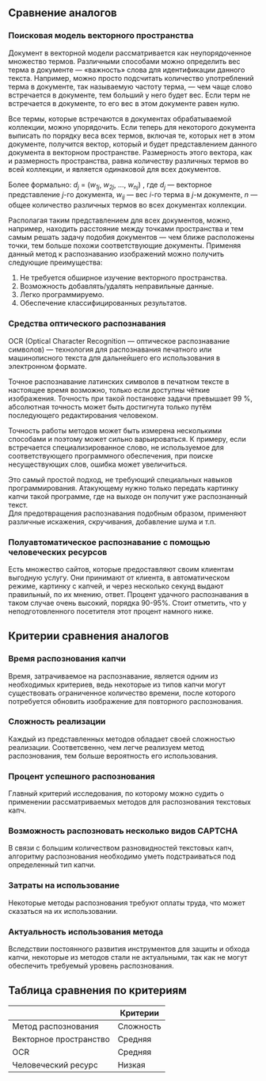 ## Сравнение аналогов

###  Поисковая модель векторного пространства

Документ в векторной модели рассматривается как неупорядоченное
множество термов. Различными способами можно определить вес терма в
документе — «важность» слова для идентификации данного текста. Например,
можно просто подсчитать количество употреблений терма в документе, так
называемую частоту терма, — чем чаще слово встречается в документе, тем
больший у него будет вес. Если терм не встречается в документе, то его
вес в этом документе равен нулю.

Все термы, которые встречаются в документах обрабатываемой коллекции,
можно упорядочить. Если теперь для некоторого документа выписать по
порядку веса всех термов, включая те, которых нет в этом документе,
получится вектор, который и будет представлением данного документа в
векторном пространстве. Размерность этого вектора, как и размерность
пространства, равна количеству различных термов во всей коллекции, и
является одинаковой для всех документов.

Более формально: *d<sub>j</sub>* = (*w<sub>1j</sub>*, *w<sub>2j</sub>*,
…, *w<sub>nj</sub>*) , где *d<sub>j</sub>* — векторное
представление *j*-го документа, *w<sub>ij</sub>* — вес *i*-го терма
в *j*-м документе, *n* — общее количество различных термов во всех
документах коллекции.

Располагая таким представлением для всех документов, можно, например,
находить расстояние между точками пространства и тем самым решать задачу
подобия документов — чем ближе расположены точки, тем больше похожи
соответствующие документы. Применяя данный метод к распознаванию
изображений можно получить следующие преимущества:

1.  Не требуется обширное изучение векторного пространства.
2.  Возможность добавлять/удалять неправильные данные.
3.  Легко программируемо.
4.  Обеспечение классифицированных результатов.

### Средства оптического распознавания

OCR (Optical Character Recognition — оптическое распознавание символов)
— технология для распознавания печатного или машинописного текста для
дальнейшего его использования в электронном формате.

Точное распознавание латинских символов в печатном тексте в настоящее
время возможно, только если доступны чёткие изображения. Точность при
такой постановке задачи превышает 99 %, абсолютная точность может быть
достигнута только путём последующего редактирования человеком.

Точность работы методов может быть измерена несколькими способами и
поэтому может сильно варьироваться. К примеру, если встречается
специализированное слово, не используемое для соответствующего
программного обеспечения, при поиске несуществующих слов, ошибка может
увеличиться.

Это самый простой подход, не требующий специальных навыков
программирования. Атакующему нужно только передать картинку капчи такой
программе, где на выходе он получит уже распознанный текст.  
Для предотвращения распознавания подобным образом, применяют различные
искажения, скручивания, добавление шума и т.п.

### Полуавтоматическое распознавание с помощью человеческих ресурсов

Есть множество сайтов, которые предоставляют своим клиентам выгодную
услугу. Они принимают от клиента, в автоматическом режиме, картинку с
капчей, и через несколько секунд выдают правильный, по их мнению, ответ.
Процент удачного распознавания в таком случае очень высокий, порядка
90-95%. Стоит отметить, что у неподготовленного посетителя этот процент
намного ниже.

##  Критерии сравнения аналогов

### Время распознования капчи

Время, затрачиваемое на распознавание, является одним из необходимых
критериев, ведь некоторые из типов капчи могут существовать ограниченное
количество времени, после которого потребуется обновить изображение для
повторного распознования.

### Сложность реализации

Каждый из представленных методов обладает своей сложностью реализации.
Соответсвенно, чем легче реализуем метод распознования, тем больше
вероятность его использования.

### Процент успешного распознования

Главный критерий исследования, по которому можно судить о применении
рассматриваемых методов для распознования текстовых капч.

### Возможность распозновать несколько видов CAPTCHA

В связи с большим количеством разновидностей текстовых капч, алгоритму
распознования необходимо уметь подстраиваться под определенный тип
капчи.

### Затраты на использование

Некоторые методы распознования требуют оплаты труда, что может сказаться
на их использовании.

### Актуальность использования метода

Вследствии постоянного развития инструментов для защиты и обхода капчи,
некоторые из методов стали не актуальными, так как не могут обеспечить
требуемый уровень распознования.

## Таблица сравнения по критериям

|                        | Критерии  |
|------------------------|-----------|
| Метод распознования    | Сложность |
| Векторное пространство | Средняя   | 
| OCR                    | Средняя   |
| Человеческий ресурс    | Низкая    |
